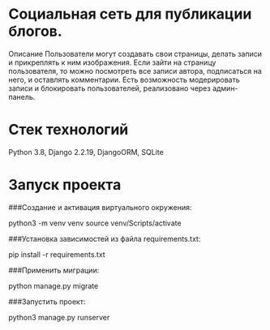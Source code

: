 # Социальная сеть для публикации блогов.
Описание
Пользователи могут создавать свои страницы, делать записи и прикреплять к ним изображения. Если зайти на страницу пользователя, то можно посмотреть все записи автора, подписаться на него, и оставлять комментарии. Есть возможность модерировать записи и блокировать пользователей, реализовано через админ-панель.

# Стек технологий
Python 3.8, Django 2.2.19, DjangoORM, SQLite

# Запуск проекта
###Создание и активация виртуального окружения:

python3 -m venv venv
source venv/Scripts/activate

###Установка зависимостей из файла requirements.txt:

pip install -r requirements.txt

###Применить миграции:

python manage.py migrate

###Запустить проект:

python3 manage.py runserver
